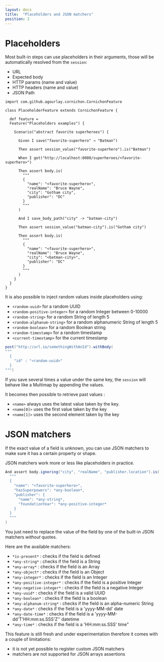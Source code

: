 ```yaml
---
layout: docs
title:  "Placeholders and JSON matchers"
position: 2
---
```


# Placeholders

Most built-in steps can use placeholders in their arguments, those will be automatically resolved from the ```session```:

- URL
- Expected body
- HTTP params (name and value)
- HTTP headers (name and value)
- JSON Path

```tut:silent
import com.github.agourlay.cornichon.CornichonFeature

class PlaceholderFeature extends CornichonFeature {

  def feature =
  Feature("Placeholders examples") {

    Scenario("abstract favorite superheroes") {

      Given I save("favorite-superhero" → "Batman")

      Then assert session_value("favorite-superhero").is("Batman")

      When I get("http://localhost:8080/superheroes/<favorite-superhero>")

      Then assert body.is(
        """
        {
          "name": "<favorite-superhero>",
          "realName": "Bruce Wayne",
          "city": "Gotham city",
          "publisher": "DC"
        }
        """
      )

      And I save_body_path("city" -> "batman-city")

      Then assert session_value("batman-city").is("Gotham city")

      Then assert body.is(
        """
        {
          "name": "<favorite-superhero>",
          "realName": "Bruce Wayne",
          "city": "<batman-city>",
          "publisher": "DC"
        }
        """
      )
    }
  }
}
```

It is also possible to inject random values inside placeholders using:

- ```<random-uuid>``` for a random UUID
- ```<random-positive-integer>``` for a random Integer between 0-10000
- ```<random-string>``` for a random String of length 5
- ```<random-alphanum-string>``` for a random alphanumeric String of length 5
- ```<random-boolean>``` for a random Boolean string
- ```<random-timestamp>``` for a random timestamp
- ```<current-timestamp>``` for the current timestamp

```scala
post("http://url.io/somethingWithAnId").withBody(
"""
  {
    "id" : "<random-uuid>"
  }
""")
```

If you save several times a value under the same key, the ```session``` will behave like a Multimap by appending the values.

It becomes then possible to retrieve past values :

- ```<name>``` always uses the latest value taken by the key.
- ```<name[0]>``` uses the first value taken by the key
- ```<name[1]>``` uses the second element taken by the key

# JSON matchers

If the exact value of a field is unknown, you can use JSON matchers to make sure it has a certain property or shape.

JSON matchers work more or less like placeholders in practice.

```scala
And assert body.ignoring("city", "realName", "publisher.location").is(
  """
  {
    "name": "<favorite-superhero>",
    "hasSuperpowers": *any-boolean*,
    "publisher": {
      "name": *any-string*,
      "foundationYear": *any-positive-integer*
    }
  }
  """
)
```

You just need to replace the value of the field by one of the built-in JSON matchers *without* quotes.

Here are the available matchers:

- ```*is-present*``` : checks if the field is defined
- ```*any-string*``` : checks if the field is a String
- ```*any-array*``` : checks if the field is an Array
- ```*any-object*``` : checks if the field is an Object
- ```*any-integer*``` : checks if the field is an Integer
- ```*any-positive-integer*``` : checks if the field is a positive Integer
- ```*any-negative-integer*``` : checks if the field is a negative Integer
- ```*any-uuid*``` : checks if the field is a valid UUID
- ```*any-boolean*``` : checks if the field is a boolean
- ```*any-alphanum-string*``` : checks if the field is an alpha-numeric String
- ```*any-date*``` : checks if the field is a 'yyyy-MM-dd' date
- ```*any-date-time*``` : checks if the field is a 'yyyy-MM-dd'T'HH:mm:ss.SSS'Z'' datetime
- ```*any-time*``` : checks if the field is a 'HH:mm:ss.SSS' time"

This feature is still fresh and under experimentation therefore it comes with a couple of limitations:
- it is not yet possible to register custom JSON matchers
- matchers are not supported for JSON arrays assertions
